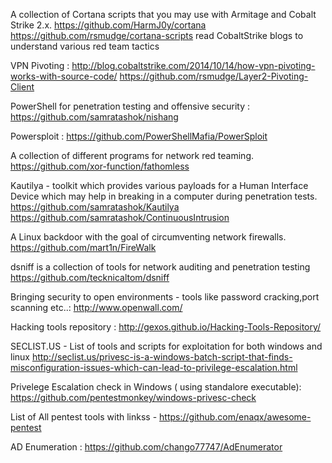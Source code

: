 A collection of Cortana scripts that you may use with Armitage and Cobalt Strike 2.x.
	https://github.com/HarmJ0y/cortana
	https://github.com/rsmudge/cortana-scripts
	read CobaltStrike blogs to understand various red team tactics
	

VPN Pivoting :
	http://blog.cobaltstrike.com/2014/10/14/how-vpn-pivoting-works-with-source-code/
	https://github.com/rsmudge/Layer2-Pivoting-Client
	
PowerShell for penetration testing and offensive security :
	https://github.com/samratashok/nishang

Powersploit :
	https://github.com/PowerShellMafia/PowerSploit

A collection of different programs for network red teaming.
	https://github.com/xor-function/fathomless

Kautilya - toolkit which provides various payloads for a Human Interface Device which may help in breaking in a computer during penetration tests.
	https://github.com/samratashok/Kautilya
	https://github.com/samratashok/ContinuousIntrusion


A Linux backdoor with the goal of circumventing network firewalls.
	https://github.com/mart1n/FireWalk
	
dsniff is a collection of tools for network auditing and penetration testing
	https://github.com/tecknicaltom/dsniff
	
Bringing security to open environments - tools like password cracking,port scanning etc..:
	http://www.openwall.com/
	
	
Hacking tools repository : 
http://gexos.github.io/Hacking-Tools-Repository/


SECLIST.US - List of tools and scripts for exploitation for both windows and linux
http://seclist.us/privesc-is-a-windows-batch-script-that-finds-misconfiguration-issues-which-can-lead-to-privilege-escalation.html


Privelege Escalation check in Windows ( using standalore executable):
https://github.com/pentestmonkey/windows-privesc-check

List of All pentest tools with linkss -
https://github.com/enaqx/awesome-pentest

AD Enumeration :
https://github.com/chango77747/AdEnumerator
